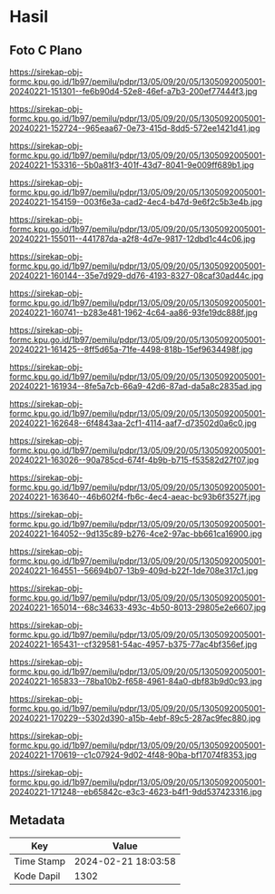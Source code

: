 # Hasil

## Foto C Plano

https://sirekap-obj-formc.kpu.go.id/1b97/pemilu/pdpr/13/05/09/20/05/1305092005001-20240221-151301--fe6b90d4-52e8-46ef-a7b3-200ef77444f3.jpg

https://sirekap-obj-formc.kpu.go.id/1b97/pemilu/pdpr/13/05/09/20/05/1305092005001-20240221-152724--965eaa67-0e73-415d-8dd5-572ee1421d41.jpg

https://sirekap-obj-formc.kpu.go.id/1b97/pemilu/pdpr/13/05/09/20/05/1305092005001-20240221-153316--5b0a81f3-401f-43d7-8041-9e009ff689b1.jpg

https://sirekap-obj-formc.kpu.go.id/1b97/pemilu/pdpr/13/05/09/20/05/1305092005001-20240221-154159--003f6e3a-cad2-4ec4-b47d-9e6f2c5b3e4b.jpg

https://sirekap-obj-formc.kpu.go.id/1b97/pemilu/pdpr/13/05/09/20/05/1305092005001-20240221-155011--441787da-a2f8-4d7e-9817-12dbd1c44c06.jpg

https://sirekap-obj-formc.kpu.go.id/1b97/pemilu/pdpr/13/05/09/20/05/1305092005001-20240221-160144--35e7d929-dd76-4193-8327-08caf30ad44c.jpg

https://sirekap-obj-formc.kpu.go.id/1b97/pemilu/pdpr/13/05/09/20/05/1305092005001-20240221-160741--b283e481-1962-4c64-aa86-93fe19dc888f.jpg

https://sirekap-obj-formc.kpu.go.id/1b97/pemilu/pdpr/13/05/09/20/05/1305092005001-20240221-161425--8ff5d65a-71fe-4498-818b-15ef9634498f.jpg

https://sirekap-obj-formc.kpu.go.id/1b97/pemilu/pdpr/13/05/09/20/05/1305092005001-20240221-161934--8fe5a7cb-66a9-42d6-87ad-da5a8c2835ad.jpg

https://sirekap-obj-formc.kpu.go.id/1b97/pemilu/pdpr/13/05/09/20/05/1305092005001-20240221-162648--6f4843aa-2cf1-4114-aaf7-d73502d0a6c0.jpg

https://sirekap-obj-formc.kpu.go.id/1b97/pemilu/pdpr/13/05/09/20/05/1305092005001-20240221-163026--90a785cd-674f-4b9b-b715-f53582d27f07.jpg

https://sirekap-obj-formc.kpu.go.id/1b97/pemilu/pdpr/13/05/09/20/05/1305092005001-20240221-163640--46b602f4-fb6c-4ec4-aeac-bc93b6f3527f.jpg

https://sirekap-obj-formc.kpu.go.id/1b97/pemilu/pdpr/13/05/09/20/05/1305092005001-20240221-164052--9d135c89-b276-4ce2-97ac-bb661ca16900.jpg

https://sirekap-obj-formc.kpu.go.id/1b97/pemilu/pdpr/13/05/09/20/05/1305092005001-20240221-164551--56694b07-13b9-409d-b22f-1de708e317c1.jpg

https://sirekap-obj-formc.kpu.go.id/1b97/pemilu/pdpr/13/05/09/20/05/1305092005001-20240221-165014--68c34633-493c-4b50-8013-29805e2e6607.jpg

https://sirekap-obj-formc.kpu.go.id/1b97/pemilu/pdpr/13/05/09/20/05/1305092005001-20240221-165431--cf329581-54ac-4957-b375-77ac4bf356ef.jpg

https://sirekap-obj-formc.kpu.go.id/1b97/pemilu/pdpr/13/05/09/20/05/1305092005001-20240221-165833--78ba10b2-f658-4961-84a0-dbf83b9d0c93.jpg

https://sirekap-obj-formc.kpu.go.id/1b97/pemilu/pdpr/13/05/09/20/05/1305092005001-20240221-170229--5302d390-a15b-4ebf-89c5-287ac9fec880.jpg

https://sirekap-obj-formc.kpu.go.id/1b97/pemilu/pdpr/13/05/09/20/05/1305092005001-20240221-170619--c1c07924-9d02-4f48-90ba-bf17074f8353.jpg

https://sirekap-obj-formc.kpu.go.id/1b97/pemilu/pdpr/13/05/09/20/05/1305092005001-20240221-171248--eb65842c-e3c3-4623-b4f1-9dd537423316.jpg


## Metadata

| Key        | Value               |
| ---------- | ------------------- |
| Time Stamp | 2024-02-21 18:03:58 |
| Kode Dapil | 1302                |



